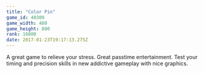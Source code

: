 ```yaml
---
title: "Color Pin"
game_id: 40309
game_width: 480
game_height: 800
rank: 16800
date: 2017-01-23T19:17:13.275Z
---
```

A great game to relieve your stress. Great passtime entertainment. Test your timing and precision skills in new addictive gameplay with nice graphics.
